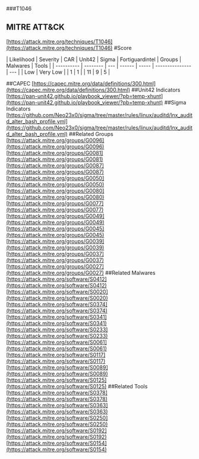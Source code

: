 ###T1046
## MITRE ATT&CK
[https://attack.mitre.org/techniques/T1046](https://attack.mitre.org/techniques/T1046)
#Score

| Likelihood | Severity | CAR | Unit42 | Sigma | Fortiguardintel | Groups | Malwares | Tools |
| ---------- | -------- | --- | ------ | ----- | --------------- | ---  |
| Low | Very Low |   | 1 | 1 |   | 11 | 9 | 5 |

##CAPEC
[https://capec.mitre.org/data/definitions/300.html](https://capec.mitre.org/data/definitions/300.html)
[]()
##Unit42 Indicators
[https://pan-unit42.github.io/playbook_viewer/?pb=temp-xhunt](https://pan-unit42.github.io/playbook_viewer/?pb=temp-xhunt)
[]()
##Sigma Indicators
[https://github.com/Neo23x0/sigma/tree/master/rules/linux/auditd/lnx_auditd_alter_bash_profile.yml](https://github.com/Neo23x0/sigma/tree/master/rules/linux/auditd/lnx_auditd_alter_bash_profile.yml)
[]()
##Related Groups
[https://attack.mitre.org/groups/G0096](https://attack.mitre.org/groups/G0096)
[https://attack.mitre.org/groups/G0081](https://attack.mitre.org/groups/G0081)
[https://attack.mitre.org/groups/G0087](https://attack.mitre.org/groups/G0087)
[https://attack.mitre.org/groups/G0050](https://attack.mitre.org/groups/G0050)
[https://attack.mitre.org/groups/G0080](https://attack.mitre.org/groups/G0080)
[https://attack.mitre.org/groups/G0077](https://attack.mitre.org/groups/G0077)
[https://attack.mitre.org/groups/G0049](https://attack.mitre.org/groups/G0049)
[https://attack.mitre.org/groups/G0045](https://attack.mitre.org/groups/G0045)
[https://attack.mitre.org/groups/G0039](https://attack.mitre.org/groups/G0039)
[https://attack.mitre.org/groups/G0037](https://attack.mitre.org/groups/G0037)
[https://attack.mitre.org/groups/G0027](https://attack.mitre.org/groups/G0027)
[]()
##Related Malwares
[https://attack.mitre.org/software/S0412](https://attack.mitre.org/software/S0412)
[https://attack.mitre.org/software/S0020](https://attack.mitre.org/software/S0020)
[https://attack.mitre.org/software/S0374](https://attack.mitre.org/software/S0374)
[https://attack.mitre.org/software/S0341](https://attack.mitre.org/software/S0341)
[https://attack.mitre.org/software/S0233](https://attack.mitre.org/software/S0233)
[https://attack.mitre.org/software/S0061](https://attack.mitre.org/software/S0061)
[https://attack.mitre.org/software/S0117](https://attack.mitre.org/software/S0117)
[https://attack.mitre.org/software/S0089](https://attack.mitre.org/software/S0089)
[https://attack.mitre.org/software/S0125](https://attack.mitre.org/software/S0125)
[]()
##Related Tools
[https://attack.mitre.org/software/S0378](https://attack.mitre.org/software/S0378)
[https://attack.mitre.org/software/S0363](https://attack.mitre.org/software/S0363)
[https://attack.mitre.org/software/S0250](https://attack.mitre.org/software/S0250)
[https://attack.mitre.org/software/S0192](https://attack.mitre.org/software/S0192)
[https://attack.mitre.org/software/S0154](https://attack.mitre.org/software/S0154)
[]()
